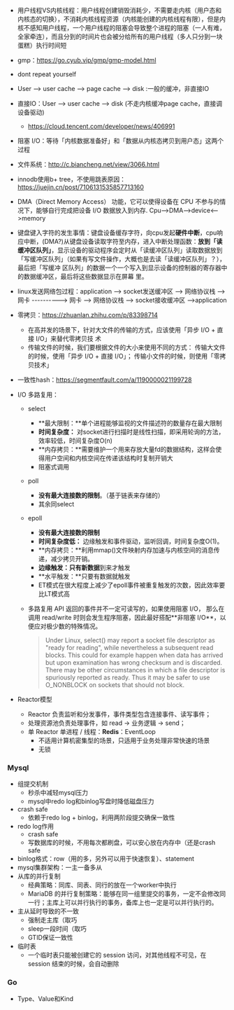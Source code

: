 * 用户线程VS内核线程：用户线程创建销毁消耗少，不需要走内核（用户态和内核态的切换），不消耗内核线程资源（内核能创建的内核线程有限），但是内核不感知用户线程，一个用户线程的阻塞会导致整个进程的阻塞（一人有难，全家牵连），而且分到的时间片也会被分给所有的用户线程（多人只分到一块蛋糕）执行时间短

* gmp：https://go.cyub.vip/gmp/gmp-model.html

* dont repeat yourself

* User --> user cache --> page cache --> disk :一般的缓冲，非直接IO

* 直接IO：User --> user cache -->  disk  (不走内核缓冲page cache，直接调设备驱动)

  * https://cloud.tencent.com/developer/news/406991

* 阻塞 I/O：等待「内核数据准备好」和「数据从内核态拷⻉到⽤户态」这两个过程

* 文件系统：http://c.biancheng.net/view/3066.html

* innodb使用b+ tree，不使用跳表原因：https://juejin.cn/post/7106131535857713160

* DMA（Direct Memory Access） 功能，它可以使得设备在 CPU 不参与的情况下，能够⾃⾏完成把设备 I/O 数据放⼊到内存. Cpu-->DMA-->device<-->memory

* 键盘键入字符的发生事情：键盘设备缓存字符，向cpu发起**硬件中断**，cpu响应中断，(DMA?)从键盘设备读取字符至内存，进入中断处理函数：**放到「读缓冲区队列」**，显示设备的驱动程序会定时从「读缓冲区队列」读取数据放到「写缓冲区队列」（如果有写文件操作，大概也是去读「读缓冲区队列」？），最后把「写缓冲 区队列」的数据⼀个⼀个写⼊到显示设备的控制器的寄存器中的数据缓冲区，最后将这些数据显示在屏幕 ⾥。

* linux发送网络包过程：application --> socket发送缓冲区 --> 网络协议栈 -->网卡 ----------> 网卡 --> 网络协议栈 --> socket接收缓冲区 -->application

* 零拷贝：https://zhuanlan.zhihu.com/p/83398714

  * 在⾼并发的场景下，针对⼤⽂件的传输的⽅式，应该使⽤「异步 I/O + 直接 I/O」来替代零拷⻉技 术
  * 传输⽂件的时候，我们要根据⽂件的⼤⼩来使⽤不同的⽅式： 传输⼤⽂件的时候，使⽤「异步 I/O + 直接 I/O」； 传输⼩⽂件的时候，则使⽤「零拷⻉技术」

* 一致性hash：https://segmentfault.com/a/1190000021199728

* I/O 多路复⽤：

  * select

    * **最大限制：**单个进程能够监视的文件描述符的数量存在最大限制
    * **时间复杂度：** 对socket进行扫描时是线性扫描，即采用轮询的方法，效率较低，时间复杂度O(n)
    * **内存拷贝：**需要维护一个用来存放大量fd的数据结构，这样会使得用户空间和内核空间在传递该结构时复制开销大
    * 阻塞式调用

  * poll

    * **没有最大连接数的限制**。（基于链表来存储的）
    * 其余同select

  * epoll

    * **没有最大连接数的限制**
    * **时间复杂度低：** 边缘触发和事件驱动，监听回调，时间复杂度O(1)。
    * **内存拷贝：**利用mmap()文件映射内存加速与内核空间的消息传递，减少拷贝开销。
    * **边缘触发：**只有**新数据**到来才触发
    * **⽔平触发：**只要有数据就触发
    * ET模式在很大程度上减少了epoll事件被重复触发的次数，因此效率要比LT模式高

  * 多路复⽤ API 返回的事件并不⼀定可读写的，如果使⽤阻塞 I/O， 那么在调⽤ read/write 时则会发⽣程序阻塞，因此最好搭配**⾮阻塞 I/O**，以便应对极少数的特殊情况。

    > Under Linux, select() may report a socket file descriptor as "ready for reading", while nevertheless a subsequent read blocks. This could for example happen when data has arrived but upon examination has wrong checksum and is discarded. There may be other circumstances in which a file descriptor is spuriously reported as ready. Thus it may be safer to use O_NONBLOCK on sockets that should not block.


* Reactor模型
  * Reactor 负责监听和分发事件，事件类型包含连接事件、读写事件；
  * 处理资源池负责处理事件，如 read -> 业务逻辑 -> send；
  * 单 Reactor 单进程 / 线程：**Redis**：EventLoop
    * 不适⽤计算机密集型的场景，只适⽤于业务处理⾮常快速的场景
    * 无锁

### Mysql

* 组提交机制
  * 秒杀中减轻mysql压力
  * mysql中redo log和binlog写盘时降低磁盘压力
* crash safe
  * 依赖于redo log + binlog，利用两阶段提交确保一致性
* redo log作用
  * crash safe
  * 写数据库的时候，不用每次都刷盘，可以安心放在内存中（还是crash safe
* binlog格式：row（用的多，另外可以用于快速恢复）、statement
* mysql集群架构：一主一备多从
* 从库的并行复制
  * 经典策略：同库、同表、同行的放在一个worker中执行
  * MariaDB 的并行复制策略：能够在同一组里提交的事务，一定不会修改同一行；主库上可以并行执行的事务，备库上也一定是可以并行执行的。
* 主从延时导致的不一致
  * 强制走主库（取巧
  * sleep一段时间（取巧
  * GTID保证一致性
* 临时表
  * 一个临时表只能被创建它的 session 访问，对其他线程不可见，在 session 结束的时候，会自动删除



### Go

* Type、Value和Kind
